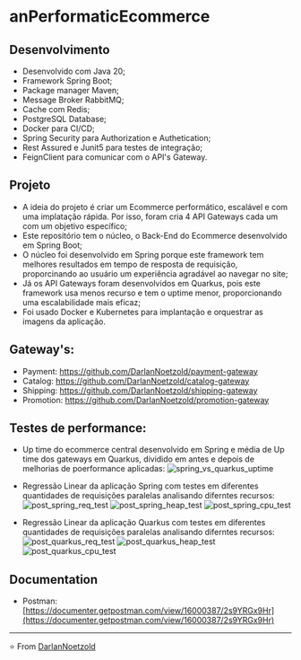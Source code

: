 # anPerformaticEcommerce

## Desenvolvimento
* Desenvolvido com Java 20;
* Framework Spring Boot;
* Package manager Maven;
* Message Broker RabbitMQ;
* Cache com Redis;
* PostgreSQL Database;
* Docker para CI/CD;
* Spring Security para Authorization e Authetication;
* Rest Assured e Junit5 para testes de integração;
* FeignClient para comunicar com o API's Gateway.

## Projeto
* A ideia do projeto é criar um Ecommerce performático, escalável e com uma implatação rápida. Por isso, foram cria 4 API Gateways cada um com um objetivo específico;
* Este repositório tem o núcleo, o Back-End do Ecommerce desenvolvido em Spring Boot;
* O núcleo foi desenvolvido em Spring porque este framework tem melhores resultados em tempo de resposta de requisição, proporcinando ao usuário um experiência agradável ao navegar no site;
* Já os API Gateways foram desenvolvidos em Quarkus, pois este framework usa menos recurso e tem o uptime menor, proporcionando uma escalabilidade mais eficaz;
* Foi usado Docker e Kubernetes para implantação e orquestrar as imagens da aplicação.

## Gateway's:
* Payment: https://github.com/DarlanNoetzold/payment-gateway
* Catalog: https://github.com/DarlanNoetzold/catalog-gateway
* Shipping: https://github.com/DarlanNoetzold/shipping-gateway
* Promotion: https://github.com/DarlanNoetzold/promotion-gateway

## Testes de performance:
* Up time do ecommerce central desenvolvido em Spring e média de Up time dos gateways em Quarkus, dividido em antes e depois de melhorias de poerformance aplicadas:
![spring_vs_quarkus_uptime](https://github.com/DarlanNoetzold/anPerformaticEcommerce/assets/41628589/e35de3b8-a9aa-472f-a08b-3b0b1da07d31)

* Regressão Linear da aplicação Spring com testes em diferentes quantidades de requisições paralelas analisando diferntes recursos:
![post_spring_req_test](https://github.com/DarlanNoetzold/anPerformaticEcommerce/assets/41628589/6a7dec1e-f186-42dd-995b-f249d8d8fbc7)
![post_spring_heap_test](https://github.com/DarlanNoetzold/anPerformaticEcommerce/assets/41628589/1f050024-8473-4fe4-ad6b-02b4962c5f4e)
![post_spring_cpu_test](https://github.com/DarlanNoetzold/anPerformaticEcommerce/assets/41628589/10abfe4d-97b3-4b0f-8a08-fba8efc46802)

* Regressão Linear da aplicação Quarkus com testes em diferentes quantidades de requisições paralelas analisando diferntes recursos:
![post_quarkus_req_test](https://github.com/DarlanNoetzold/anPerformaticEcommerce/assets/41628589/30bde6d1-2352-4217-bcf8-237743f845ac)
![post_quarkus_heap_test](https://github.com/DarlanNoetzold/anPerformaticEcommerce/assets/41628589/a746b7b0-a8f7-4b52-bb44-cf8f36783084)
![post_quarkus_cpu_test](https://github.com/DarlanNoetzold/anPerformaticEcommerce/assets/41628589/f85ccbbd-b65d-4087-8dda-1f046ccd794e)


## Documentation
* Postman: [https://documenter.getpostman.com/view/16000387/2s9YRGx9Hr](https://documenter.getpostman.com/view/16000387/2s9YRGx9Hr)

---

⭐️ From [DarlanNoetzold](https://github.com/DarlanNoetzold)
